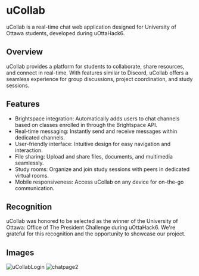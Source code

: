 # uCollab

uCollab is a real-time chat web application designed for University of Ottawa students, developed during uOttaHack6.

## Overview

uCollab provides a platform for students to collaborate, share resources, and connect in real-time. With features similar to Discord, uCollab offers a seamless experience for group discussions, project coordination, and study sessions.

## Features

- Brightspace integration: Automatically adds users to chat channels based on classes enrolled in through the Brightspace API.
- Real-time messaging: Instantly send and receive messages within dedicated channels.
- User-friendly interface: Intuitive design for easy navigation and interaction.
- File sharing: Upload and share files, documents, and multimedia seamlessly.
- Study rooms: Organize and join study sessions with peers in dedicated virtual rooms.
- Mobile responsiveness: Access uCollab on any device for on-the-go communication.

## Recognition

uCollab was honored to be selected as the winner of the University of Ottawa: Office of The President Challenge during uOttaHack6. We're grateful for this recognition and the opportunity to showcase our project.

## Images
![uCollabLogin](https://github.com/mbelk059/UottaHack6-Challenge/assets/114425943/ae2a71db-85c5-45d9-9831-f6bdc83bab45)
![chatpage2](https://github.com/mbelk059/UottaHack6-Challenge/assets/114425943/0bdc6119-ed62-4ccf-abc0-498512a011f9)
